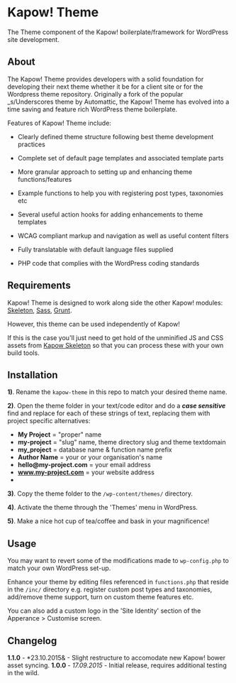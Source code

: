 # Kapow! Theme

The Theme component of the Kapow! boilerplate/framework for WordPress site development.

## About

The Kapow! Theme provides developers with a solid foundation for developing their next theme whether it be for a client site or for the Wordpress theme repository. Originally a fork of the popular _s/Underscores theme by Automattic, the Kapow! Theme has evolved into a time saving and feature rich WordPress theme boilerplate.

Features of Kapow! Theme include:

- Clearly defined theme structure following best theme development practices

- Complete set of default page templates and associated template parts

- More granular approach to setting up and enhancing theme functions/features

- Example functions to help you with registering post types, taxonomies etc

- Several useful action hooks for adding enhancements to theme templates

- WCAG compliant markup and navigation as well as useful content filters

- Fully translatable with default language files supplied

- PHP code that complies with the WordPress coding standards

## Requirements

Kapow! Theme is designed to work along side the other Kapow! modules: [Skeleton](https://github.com/mkdo/kapow-skeleton), [Sass](https://github.com/mkdo/kapow-sass), [Grunt](https://github.com/mkdo/kapow-grunt).

However, this theme can be used independently of Kapow!

If this is the case you'll just need to get hold of the unminified JS and CSS assets from [Kapow Skeleton](https://github.com/mkdo/kapow-skeleton) so that you can process these with your own build tools. 

## Installation

**1)**. Rename the `kapow-theme` in this repo to match your desired theme name.

**2)**. Open the theme folder in your text/code editor and do a ***case sensitive*** find and replace for each of these strings of text, replacing them with project specific alternatives:

- **My Project** = "proper" name 
- **my-project** = "slug" name, theme directory slug and theme textdomain
- **my_project** = database name & function name prefix
- **Author Name** = your or your organisation's name
- **hello@<span></span>my-project.com** = your email address
- **www.my-project.com** = your website address
- 
**3)**. Copy the theme folder to the `/wp-content/themes/` directory.

**4)**. Activate the theme through the 'Themes' menu in WordPress.

**5)**. Make a nice hot cup of tea/coffee and bask in your magnificence!

## Usage

You may  want to revert some of the modifications made to `wp-config.php` to match your own WordPress set-up.

Enhance your theme by editing files referenced in `functions.php` that reside in the `/inc/` directory e.g. register custom post types and taxonomies, add/remove theme support, turn on custom theme features etc.

You can also add a custom logo in the 'Site Identity' section of the Apperance > Customise screen.

## Changelog

**1.1.0** - *23.10.2015& - Slight restructure to accomodate new Kapow! bower asset syncing.
**1.0.0** - *17.09.2015* - Initial release, requires additional testing in the wild.
